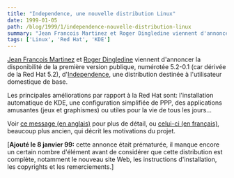 ```yaml
---
title: "Independence, une nouvelle distribution Linux"
date: 1999-01-05
path: /blog/1999/1/independence-nouvelle-distribution-linux
summary: "Jean Francois Martinez et Roger Dingledine viennent d'annoncer la disponibilité de la première version publique, numérotée 5.2-0.1 (car dérivée de la Red Hat 5.2), d'Independence, une distribution destinée à l'utilisateur domestique de base."
tags: ['Linux', 'Red Hat', 'KDE']
---
```


<P>
<A HREF="mailto:jfm2@seul.org">Jean Francois Martinez</A> et
<A HREF="mailto:arma@seul.org">Roger Dingledine</A>
viennent d'annoncer la disponibilité de la première version publique,
numérotée 5.2-0.1 (car dérivée de la Red Hat 5.2),
d'<A HREF="http://independence.seul.org/">Independence</A>,
une distribution destinée à l'utilisateur domestique de base.
</P>

<P>
Les principales améliorations par rapport à la Red Hat sont:
l'installation automatique de KDE, une configuration simplifiée de PPP,
des applications amusantes (jeux et graphismes) ou utiles pour la vie de
tous les jours...
</P>

<P>
Voir <A HREF="http://web.mit.edu/arma/Public/indy">ce
message (en anglais)</A> pour plus de détail, ou <A HREF="http://www.linux-center.org/articles/9806/independence.html">celui-ci
(en français)</A>, beaucoup plus ancien, qui décrit les motivations
du projet.
</P>

<P>
[<B>Ajouté le 8 janvier 99:</B> cette annonce était prématurée, il manque
encore un certain nombre d'élément avant de considérer que cette
distribution est complète, notamment le nouveau site Web, les
instructions d'installation, les copyrights et les remerciements.]
</P>


